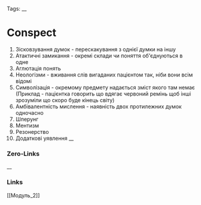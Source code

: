 Tags: 
__
# Conspect
1. Зісковзування думок - перескакування з однієї думки на іншу
2. Атактичні замикання - окремі склади чи поняття об'єднуються в одне
3. Аглютація понять
4. Неологізми - вживання слів вигаданих пацієнтом так, ніби вони всім відомі
5. Символізація - окремому предмету надається зміст якого там немає (Приклад - пацієнтка говорить що вдягає червоний ремінь щоб інші зрозуміли що скоро буде кінець світу)
6. Амбівалентність мислення - наявність двох протилежних думок одночасно
7. Шперунг
8. Ментизм
9. Резонерство
10. Додаткові уявлення
__
### Zero-Links

__
### Links
[[Модуль_2]]